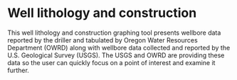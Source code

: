 # Well lithology and construction

This well lithology and construction graphing tool presents wellbore data reported by the driller and tabulated by Oregon Water Resources Department (OWRD) along with wellbore data collected and reported by the U.S. Geological Survey (USGS).
The USGS and OWRD are providing these data so the user can quickly focus on a point of interest and examine it further. 

